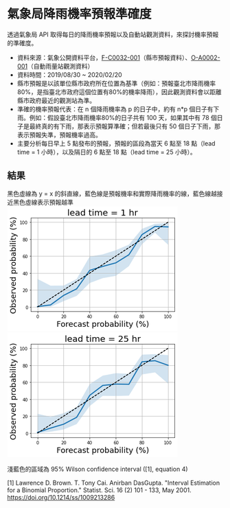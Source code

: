# 氣象局降雨機率預報準確度

透過氣象局 API 取得每日的降雨機率預報以及自動站觀測資料，來探討機率預報的準確度。

* 資料來源：氣象公開資料平台，[F-C0032-001](https://opendata.cwb.gov.tw/dataset/forecast/F-C0032-001)（縣市預報資料）、[O-A0002-001](https://opendata.cwb.gov.tw/dataset/observation/O-A0002-001)（自動雨量站觀測資料）
* 資料時間：2019/08/30 ~ 2020/02/20
* 縣市預報是以該單位縣市政府所在位置為基準（例如：預報臺北市降雨機率80%，是指臺北市政府這個位置有80%的機率降雨），因此觀測資料會以距離縣市政府最近的觀測站為準。
* 準確的機率預報代表：在 n 個降雨機率為 p 的日子中，約有 n\*p 個日子有下雨。例如：假設臺北市降雨機率80%的日子共有 100 天，如果其中有 78 個日子是最終真的有下雨，那表示預報算準確；但若最後只有 50 個日子下雨，那表示預報失準，預報機率過高。
* 主要分析每日早上 5 點發布的預報，預報的區段為當天 6 點至 18 點（lead time = 1 小時），以及隔日的 6 點至 18 點（lead time = 25 小時）。

## 結果
黑色虛線為 y = x 的斜直線，藍色線是預報機率和實際降雨機率的線，藍色線越接近黑色虛線表示預報越準  
![](./pictures/total_1hr.png)  
![](./pictures/total_25hr.png)

淺藍色的區域為 95% Wilson confidence interval (\[1], equation 4)

\[1] Lawrence D. Brown. T. Tony Cai. Anirban DasGupta. "Interval Estimation for a Binomial Proportion." Statist. Sci. 16 (2) 101 - 133, May 2001. https://doi.org/10.1214/ss/1009213286